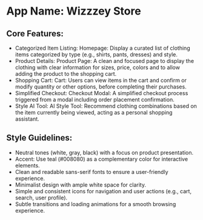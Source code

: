 # **App Name**: Wizzzey Store

## Core Features:

- Categorized Item Listing: Homepage: Display a curated list of clothing items categorized by type (e.g., shirts, pants, dresses) and style.
- Product Details: Product Page: A clean and focused page to display the clothing with clear information for sizes, price, colors and to allow adding the product to the shopping cart.
- Shopping Cart: Cart: Users can view items in the cart and confirm or modify quantity or other options, before completing their purchases.
- Simplified Checkout: Checkout Modal: A simplified checkout process triggered from a modal including order placement confirmation.
- Style AI Tool: AI Style Tool: Recommend clothing combinations based on the item currently being viewed, acting as a personal shopping assistant.

## Style Guidelines:

- Neutral tones (white, gray, black) with a focus on product presentation.
- Accent: Use teal (#008080) as a complementary color for interactive elements.
- Clean and readable sans-serif fonts to ensure a user-friendly experience.
- Minimalist design with ample white space for clarity.
- Simple and consistent icons for navigation and user actions (e.g., cart, search, user profile).
- Subtle transitions and loading animations for a smooth browsing experience.